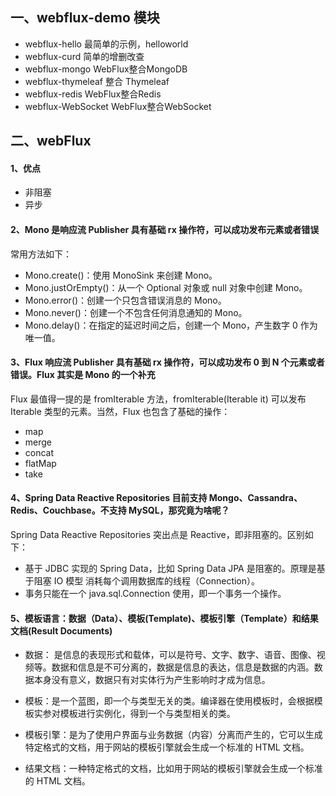 ## 一、webflux-demo 模块
- webflux-hello 最简单的示例，helloworld
- webflux-curd  简单的增删改查
- webflux-mongo WebFlux整合MongoDB
- webflux-thymeleaf 整合 Thymeleaf
- webflux-redis WebFlux整合Redis
- webflux-WebSocket WebFlux整合WebSocket




## 二、webFlux
#### 1、优点
- 非阻塞
- 异步

#### 2、Mono 是响应流 Publisher 具有基础 rx 操作符，可以成功发布元素或者错误
常用方法如下：
- Mono.create()：使用 MonoSink 来创建 Mono。
- Mono.justOrEmpty()：从一个 Optional 对象或 null 对象中创建 Mono。
- Mono.error()：创建一个只包含错误消息的 Mono。
- Mono.never()：创建一个不包含任何消息通知的 Mono。
- Mono.delay()：在指定的延迟时间之后，创建一个 Mono，产生数字 0 作为唯一值。


#### 3、Flux 响应流 Publisher 具有基础 rx 操作符，可以成功发布 0 到 N 个元素或者错误。Flux 其实是 Mono 的一个补充
Flux 最值得一提的是 fromIterable 方法，fromIterable(Iterable it) 可以发布 Iterable 类型的元素。当然，Flux 也包含了基础的操作：
- map
- merge 
- concat 
- flatMap
- take

#### 4、Spring Data Reactive Repositories 目前支持 Mongo、Cassandra、Redis、Couchbase。不支持 MySQL，那究竟为啥呢？
Spring Data Reactive Repositories 突出点是 Reactive，即非阻塞的。区别如下：
- 基于 JDBC 实现的 Spring Data，比如 Spring Data JPA 是阻塞的。原理是基于阻塞 IO 模型 消耗每个调用数据库的线程（Connection）。
- 事务只能在一个 java.sql.Connection 使用，即一个事务一个操作。

#### 5、模板语言：数据（Data）、模板(Template)、模板引擎（Template）和结果文档(Result  Documents)
- 数据： 是信息的表现形式和载体，可以是符号、文字、数字、语音、图像、视频等。数据和信息是不可分离的，数据是信息的表达，信息是数据的内涵。数据本身没有意义，数据只有对实体行为产生影响时才成为信息。

- 模板：是一个蓝图，即一个与类型无关的类。编译器在使用模板时，会根据模板实参对模板进行实例化，得到一个与类型相关的类。

- 模板引擎：是为了使用户界面与业务数据（内容）分离而产生的，它可以生成特定格式的文档，用于网站的模板引擎就会生成一个标准的 HTML 文档。

- 结果文档：一种特定格式的文档，比如用于网站的模板引擎就会生成一个标准的 HTML 文档。

